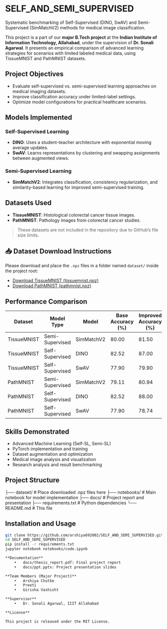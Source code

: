 # SELF_AND_SEMI_SUPERVISED

Systematic benchmarking of Self-Supervised (DINO, SwAV) and Semi-Supervised (SimMatchV2) methods for medical image classification.

This project is a part of our **major B.Tech project** at the **Indian Institute of Information Technology, Allahabad**, under the supervision of **Dr. Sonali Agarwal**. It presents an empirical comparison of advanced learning strategies for scenarios with limited labeled medical data, using TissueMNIST and PathMNIST datasets.

## Project Objectives

- Evaluate self-supervised vs. semi-supervised learning approaches on medical imaging datasets.
- Improve classification accuracy under limited-label settings.
- Optimize model configurations for practical healthcare scenarios.

## Models Implemented

### Self-Supervised Learning
- **DINO**: Uses a student-teacher architecture with exponential moving average updates.
- **SwAV**: Learns representations by clustering and swapping assignments between augmented views.

### Semi-Supervised Learning
- **SimMatchV2**: Integrates classification, consistency regularization, and similarity-based learning for improved semi-supervised training.

## Datasets Used

- **TissueMNIST**: Histological colorectal cancer tissue images.
- **PathMNIST**: Pathology images from colorectal cancer studies.

> These datasets are not included in the repository due to GitHub’s file size limits.

## 📥 Dataset Download Instructions

Please download and place the `.npz` files in a folder named `dataset/` inside the project root:

- [Download TissueMNIST (tissuemnist.npz)](https://drive.google.com/your_tissuemnist_link)
- [Download PathMNIST (pathmnist.npz)](https://drive.google.com/your_pathmnist_link)

## Performance Comparison

| Dataset      | Model Type        | Model        | Base Accuracy (%) | Improved Accuracy (%) | Gain   |
|--------------|-------------------|--------------|--------------------|------------------------|--------|
| TissueMNIST  | Semi-Supervised   | SimMatchV2   | 80.00              | 81.50                  | +1.50  |
| TissueMNIST  | Self-Supervised   | DINO         | 82.52              | 87.00                  | +4.48  |
| TissueMNIST  | Self-Supervised   | SwAV         | 77.90              | 79.90                  | +2.00  |
| PathMNIST    | Semi-Supervised   | SimMatchV2   | 79.11              | 80.94                  | +1.83  |
| PathMNIST    | Self-Supervised   | DINO         | 82.52              | 88.00                  | +5.48  |
| PathMNIST    | Self-Supervised   | SwAV         | 77.90              | 78.74                  | +0.84  |

## Skills Demonstrated

- Advanced Machine Learning (Self-SL, Semi-SL)
- PyTorch implementation and training
- Dataset augmentation and optimization
- Medical image analysis and visualization
- Research analysis and result benchmarking

## Project Structure
├── dataset/                 # Place downloaded .npz files here
├── notebooks/               # Main notebook for model implementation
├── docs/                    # Project report and presentation
├── requirements.txt         # Python dependencies
└── README.md                # This file

## Installation and Usage

```bash
git clone https://github.com/arshiya692002/SELF_AND_SEMI_SUPERVISED.git
cd SELF_AND_SEMI_SUPERVISED
pip install -r requirements.txt
jupyter notebook notebooks/code.ipynb

**Documentation**
	•	docs/thesis_report.pdf: Final project report
	•	docs/ppt.pptx: Project presentation slides

**Team Members (Major Project)**
	•	Arshiya Chutke
	•	Preeti
	•	Girisha Vashisht

**Supervisor**
	•	Dr. Sonali Agarwal, IIIT Allahabad

**License**

This project is released under the MIT License.
